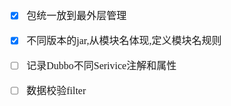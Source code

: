 <font face="Simsun" size=3>

- [x] 包统一放到最外层管理
- [x] 不同版本的jar,从模块名体现,定义模块名规则
- [ ] 记录Dubbo不同Serivice注解和属性
- [ ] 数据校验filter


</font>